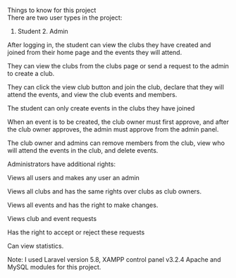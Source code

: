 Things to know for this project<br>There are two user types in the project:

1. Student 2. Admin

After logging in, the student can view the clubs they have created and joined from their home page and the events they will attend. 

They can view the clubs from the clubs page or send a request to the admin to create a club.

They can click the view club button and join the club, declare that they will attend the events, and view the club events and members. 

The student can only create events in the clubs they have joined

When an event is to be created, the club owner must first approve, and after the club owner approves, the admin must approve from the admin panel.

The club owner and admins can remove members from the club, view who will attend the events in the club, and delete events.

Administrators have additional rights:

Views all users and makes any user an admin

Views all clubs and has the same rights over clubs as club owners.

Views all events and has the right to make changes.

Views club and event requests


Has the right to accept or reject these requests

Can view statistics.


Note: I used Laravel version 5.8, XAMPP control panel v3.2.4 Apache and MySQL modules for this project.

